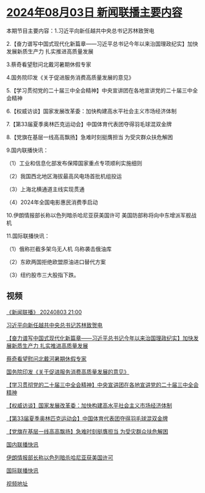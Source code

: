 # [2024年08月03日 新闻联播主要内容](https://tv.cctv.com/lm/xwlb/day/20240803.shtml)

本期节目主要内容：1.习近平向新任越共中央总书记苏林致贺电

2.【奋力谱写中国式现代化新篇章——习近平总书记今年以来治国理政纪实】加快发展新质生产力 扎实推进高质量发展

3.蔡奇看望慰问北戴河暑期休假专家

4.国务院印发《关于促进服务消费高质量发展的意见》

5.【学习贯彻党的二十届三中全会精神】中央宣讲团在各地宣讲党的二十届三中全会精神

6.【权威访谈】国家发展改革委：加快构建高水平社会主义市场经济体制

7.【第33届夏季奥林匹克运动会】中国体育代表团夺得羽毛球混双金牌

8.【党旗在基层一线高高飘扬】急难时刻挺膺担当 为受灾群众扶危解困

9.国内联播快讯：

（1）工业和信息化部发布保障国家重点专项顺利实施细则

（2）我国西北地区海拔最高风电场首批机组投运

（3）上海北横通道主线实现贯通

（4）2024年全国电影惠民消费季启动

10.伊朗情报部长称以色列暗杀哈尼亚获美国许可 美国防部称将向中东增派军舰战机

11.国际联播快讯：

（1）俄称拦截多架乌无人机 乌称袭击俄油库

（2）东欧两国拒绝欧盟原油进口替代方案

（3）纽约股市三大股指下跌。

## 视频

[《新闻联播》 20240803 21:00](https://tv.cctv.com/2024/08/03/VIDEvlPqVmXX3l4MoUAX5i62240803.shtml)

[习近平向新任越共中央总书记苏林致贺电](https://tv.cctv.com/2024/08/03/VIDETTo8oJi3D7Mt3qX3VTXE240803.shtml)

[【奋力谱写中国式现代化新篇章——习近平总书记今年以来治国理政纪实】加快发展新质生产力 扎实推进高质量发展](https://tv.cctv.com/2024/08/03/VIDEAHdWknx8DBrT3hsbjYMs240803.shtml)

[蔡奇看望慰问北戴河暑期休假专家](https://tv.cctv.com/2024/08/03/VIDEGNz6cySeZv7qOHjusZir240803.shtml)

[国务院印发《关于促进服务消费高质量发展的意见》](https://tv.cctv.com/2024/08/03/VIDEUQb3ppk3OLCWaD6sMriH240803.shtml)

[【学习贯彻党的二十届三中全会精神】中央宣讲团在各地宣讲党的二十届三中全会精神](https://tv.cctv.com/2024/08/03/VIDELz0kFUVRGkl3zscKwSii240803.shtml)

[【权威访谈】国家发展改革委：加快构建高水平社会主义市场经济体制](https://tv.cctv.com/2024/08/03/VIDEnRPTXopjR1aVzKY2smMV240803.shtml)

[【第33届夏季奥林匹克运动会】中国体育代表团夺得羽毛球混双金牌](https://tv.cctv.com/2024/08/03/VIDEfl2YqD4wgPnumPIkYbVC240803.shtml)

[【党旗在基层一线高高飘扬】急难时刻挺膺担当 为受灾群众扶危解困](https://tv.cctv.com/2024/08/03/VIDElnPuXxAMZrwWCSQwo14T240803.shtml)

[国内联播快讯](https://tv.cctv.com/2024/08/03/VIDEL23uEKjtq0e7FKBB8FKa240803.shtml)

[伊朗情报部长称以色列暗杀哈尼亚获美国许可](https://tv.cctv.com/2024/08/03/VIDEsUYpUbxm2w3AWNbJ2UkO240803.shtml)

[国际联播快讯](https://tv.cctv.com/2024/08/03/VIDEnuxhFuwtaEBmtpWvIkgp240803.shtml)

[视频地址](https://tv.cctv.com/lm/xwlb/day/20240803.shtml) 

